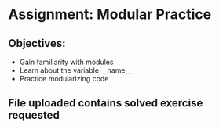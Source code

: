 <h1>Assignment: Modular Practice </h1>
<h2>Objectives:</h2>
    <ul>
        <li>Gain familiarity with modules</li>
        <li>Learn about the variable __name__</li>
        <li>Practice modularizing code</li>
    </ul>

<h2>File uploaded contains solved exercise requested</h2>